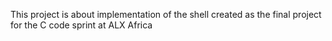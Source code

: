 This project is about implementation of the shell created as the final project for the C code sprint at ALX Africa
